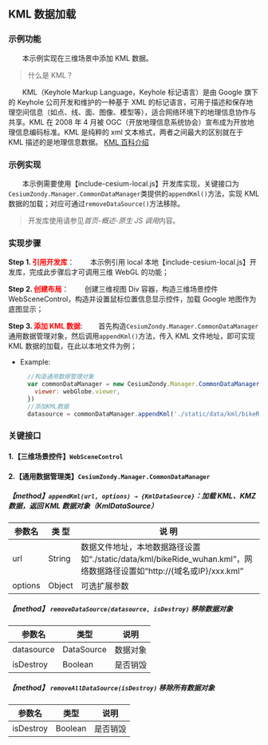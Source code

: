 ## KML 数据加载

### 示例功能

&ensp;&ensp;&ensp;&ensp;本示例实现在三维场景中添加 KML 数据。

> 什么是 KML？

&ensp;&ensp;&ensp;&ensp;KML（Keyhole Markup Language，Keyhole 标记语言）是由 Google 旗下的 Keyhole 公司开发和维护的一种基于 XML 的标记语言，可用于描述和保存地理空间信息（如点、线、面、图像、模型等），适合网络环境下的地理信息协作与共享。KML 在 2008 年 4 月被 OGC（开放地理信息系统协会）宣布成为开放地理信息编码标准。KML 是纯粹的 xml 文本格式，两者之间最大的区别就在于 KML 描述的是地理信息数据。
<a href="https://baike.baidu.com/item/KML/7278605?fr=aladdin" target="_blank">KML 百科介绍</a>

### 示例实现

&ensp;&ensp;&ensp;&ensp;本示例需要使用【include-cesium-local.js】开发库实现，关键接口为`CesiumZondy.Manager.CommonDataManager`类提供的`appendKml()`方法，实现 KML 数据的加载；对应可通过`removeDataSource()`方法移除。

> 开发库使用请参见*首页-概述-原生 JS 调用*内容。

### 实现步骤

**Step 1. <font color=red>引用开发库</font>**：
&ensp;&ensp;&ensp;&ensp;本示例引用 local 本地【include-cesium-local.js】开发库，完成此步骤后才可调用三维 WebGL 的功能；

**Step 2. <font color=red>创建布局</font>**：
&ensp;&ensp;&ensp;&ensp;创建三维视图 Div 容器，构造三维场景控件 WebSceneControl，构造并设置鼠标位置信息显示控件，加载 Google 地图作为底图显示；

**Step 3. <font color=red>添加 KML 数据</font>**:
&ensp;&ensp;&ensp;&ensp;首先构造`CesiumZondy.Manager.CommonDataManager`通用数据管理对象，然后调用`appendKml()`方法，传入 KML 文件地址，即可实现 KML 数据的加载，在此以本地文件为例；

- Example:
  ```javascript
    //构造通用数据管理对象
    var commonDataManager = new CesiumZondy.Manager.CommonDataManager({
      viewer: webGlobe.viewer,
    })
    //添加KML数据
    datasource = commonDataManager.appendKml('./static/data/kml/bikeRide_wuhan.kml')
  ```

### 关键接口

#### 1.【三维场景控件】`WebSceneControl`

#### 2.【通用数据管理类】`CesiumZondy.Manager.CommonDataManager`

##### 【method】`appendKml(url, options) → {KmlDataSource}`：加载 KML、KMZ 数据，返回 KML 数据对象（KmlDataSource）

| 参数名  | 类 型  | 说 明                                                                                                                 |
| ------- | ------ | --------------------------------------------------------------------------------------------------------------------- |
| url     | String | 数据文件地址，本地数据路径设置如“./static/data/kml/bikeRide_wuhan.kml”，网络数据路径设置如“http://{域名或IP}/xxx.kml” |
| options | Object | 可选扩展参数                                                                                                          |

##### 【method】 `removeDataSource(datasource, isDestroy)` 移除数据对象

| 参数名     | 类型       | 说明     |
| ---------- | ---------- | -------- |
| datasource | DataSource | 数据对象 |
| isDestroy  | Boolean    | 是否销毁 |

##### 【method】 `removeAllDataSource(isDestroy)` 移除所有数据对象

| 参数名    | 类型    | 说明     |
| --------- | ------- | -------- |
| isDestroy | Boolean | 是否销毁 |

